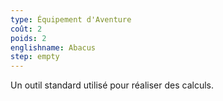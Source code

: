 ```yaml
---
type: Équipement d'Aventure
coût: 2
poids: 2
englishname: Abacus
step: empty
---
```


Un outil standard utilisé pour réaliser des calculs.
